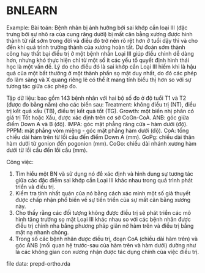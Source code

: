 # BNLEARN
Example:
Bài toán: Bệnh nhân bị ảnh hưởng bởi sai khớp cắn loại III (đặc trưng bởi sự nhô ra của cung răng dưới) bị mất cân bằng xương được hình thành từ rất sớm trong đời và điều đó trở nên rõ rệt hơn ở tuổi dậy thì và cho đến khi 
          quá trình trưởng thành của xương hoàn tất. Dự đoán sớm thành công hay thất bại điều trị ở một bệnh nhân Loại III giúp điều chỉnh dễ dàng hơn, nhưng khó thực hiện chỉ từ một số ít các yếu tố quyết định hình thái học 
          là một vấn đề. Lý do cho điều đó là sai khớp cắn Loại III hiếm khi là hậu quả của một bất thường ở một thành phần sọ mặt duy nhất, do đó các phép đo lâm sàng và X quang riêng lẻ có thể ít mang tính biểu thị hơn so 
          với sự tương tác giữa các phép đo.

Tập dữ liệu: bao gồm 143 bệnh nhân với hai bộ số đo ở độ tuổi T1 và T2 (được đo bằng năm) cho các biến sau:
  Treatment: không điều trị (NT), điều trị kết quả xấu (TB), điều trị kết quả tốt (TG).
  Growth: một biến nhị phân có giá trị Tốt hoặc Xấu, được xác định trên cơ sở CoGn-CoA.
  ANB: góc giữa điểm Down A và B (độ).
  IMPA: góc mặt phẳng răng cửa – hàm dưới (độ).
  PPPM: mặt phẳng vòm miệng - góc mặt phẳng hàm dưới (độ).
  CoA: tổng chiều dài hàm trên từ lồi cầu đến điểm Down A (mm).
  GoPg: chiều dài thân hàm dưới từ gonion đến pogonion (mm).
  CoGo: chiều dài nhánh xương hàm dưới từ lồi cầu đến lồi cầu (mm).
  
Công việc:
1.	Tìm hiểu một BN và sử dụng nó để xác định và hình dung sự tương tác giữa các đặc điểm sai khớp cắn Loại III khác nhau trong quá trình phát triển và điều trị.
2.	Kiểm tra tính nhất quán của nó bằng cách xác minh một số giả thuyết được chấp nhận phổ biến về sự tiến triển của sự mất cân bằng xương này.
3.	Cho thấy rằng các đối tượng không được điều trị sẽ phát triển các mô hình tăng trưởng sọ mặt Loại III khác nhau so với các bệnh nhân được điều trị chỉnh nha bằng phương pháp giãn nở hàm trên và điều trị bằng mặt nạ nhanh chóng.
4.	Trong số các bệnh nhân được điều trị, đoạn CoA (chiều dài hàm trên) và góc ANB (mối quan hệ trước-sau của hàm trên và hàm dưới) dường như là các không gian con xương nhận được tác dụng chính của việc điều trị.

file data: prepd-ortho.rda
